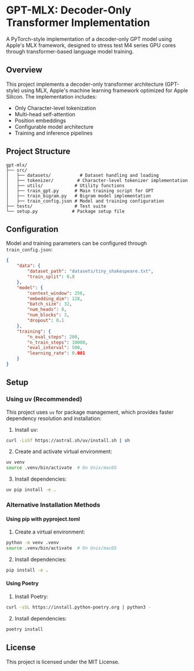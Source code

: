 # GPT-MLX: Decoder-Only Transformer Implementation

A PyTorch-style implementation of a decoder-only GPT model using Apple's MLX framework, designed to stress test M4 series GPU cores through transformer-based language model training.

## Overview

This project implements a decoder-only transformer architecture (GPT-style) using MLX, Apple's machine learning framework optimized for Apple Silicon. The implementation includes:

- Only Character-level tokenization
- Multi-head self-attention
- Position embeddings
- Configurable model architecture
- Training and inference pipelines

## Project Structure

```
gpt-mlx/
├── src/
│   ├── datasets/           # Dataset handling and loading
│   ├── tokenizer/         # Character-level tokenizer implementation
│   ├── utils/            # Utility functions
│   ├── train_gpt.py      # Main training script for GPT
│   ├── train_bigram.py   # Bigram model implementation
│   ├── train_config.json # Model and training configuration
├── tests/                # Test suite
└── setup.py             # Package setup file
```

## Configuration

Model and training parameters can be configured through `train_config.json`:

```json
{
    "data": {
        "dataset_path": "datasets/tiny_shakespeare.txt",
        "train_split": 0.8
    },
    "model": {
        "context_window": 256,
        "embedding_dim": 128,
        "batch_size": 32,
        "num_heads": 8,
        "num_blocks": 3,
        "dropout": 0.1
    },
    "training": {
        "n_eval_steps": 200,
        "n_train_steps": 10000,
        "eval_interval": 500,
        "learning_rate": 0.001
    }
}
```

## Setup

### Using uv (Recommended)

This project uses `uv` for package management, which provides faster dependency resolution and installation:

1. Install uv:
```bash
curl -LsSf https://astral.sh/uv/install.sh | sh
```

2. Create and activate virtual environment:
```bash
uv venv
source .venv/bin/activate  # On Unix/macOS
```

3. Install dependencies:
```bash
uv pip install -e .
```

### Alternative Installation Methods

#### Using pip with pyproject.toml

1. Create a virtual environment:
```bash
python -m venv .venv
source .venv/bin/activate  # On Unix/macOS
```

2. Install dependencies:
```bash
pip install -e .
```

#### Using Poetry

1. Install Poetry:
```bash
curl -sSL https://install.python-poetry.org | python3 -
```

2. Install dependencies:
```bash
poetry install
```


## License

This project is licensed under the MIT License.
